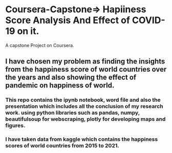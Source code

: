 # Coursera-Capstone=> Hapiiness Score Analysis And Effect of COVID-19 on it.
A capstone Project on Coursera.
## I have chosen my problem as finding the insights from the happiness score of world countries over the years and also showing the effect of pandemic on happiness of world.
### This repo contains the ipynb notebook, word file and also the presentation which includes all the conclusion of my research work. using python libraries such as pandas, numpy, beautifulsoup for webscraping, plotly for developing maps and figures.
### I have taken data from kaggle which contains the happiness scores of world countries from 2015 to 2021.
